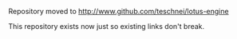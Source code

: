 Repository moved to http://www.github.com/teschnei/lotus-engine

This repository exists now just so existing links don't break.
